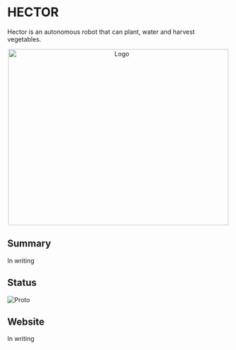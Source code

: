 # HECTOR
Hector is an autonomous robot that can plant, water and harvest vegetables.

<p align="center">
<img src="https://zupimages.net/up/23/13/6s5e.png" alt="Logo" title="Logo" height="400" width="500">
</p>

## Summary
In writing

## Status
<img src="https://zupimages.net/up/23/13/e0jj.jpg" alt="Proto" title="Proto">

## Website
In writing
